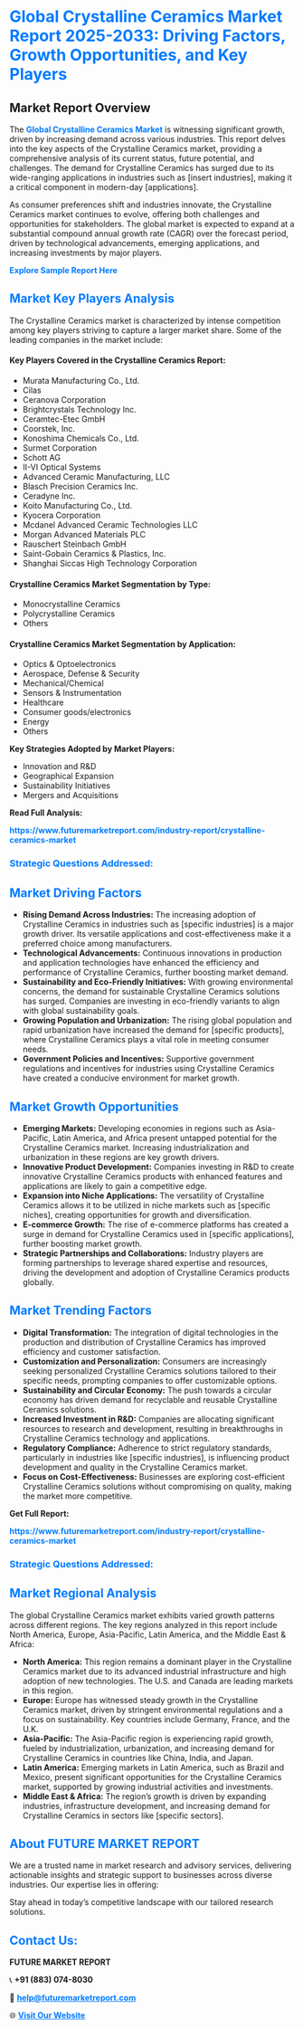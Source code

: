 <h1 style="color: #007BFF;">Global Crystalline Ceramics Market Report 2025-2033: Driving Factors, Growth Opportunities, and Key Players</h1>

<section id="overview">
<h2>Market Report Overview</h2>
<p>The <a href="https://www.futuremarketreport.com/industry-report/crystalline-ceramics-market" style="color: #007BFF; text-decoration: none;"><strong>Global Crystalline Ceramics Market</strong></a> is witnessing significant growth, driven by increasing demand across various industries. This report delves into the key aspects of the Crystalline Ceramics market, providing a comprehensive analysis of its current status, future potential, and challenges. The demand for Crystalline Ceramics has surged due to its wide-ranging applications in industries such as [insert industries], making it a critical component in modern-day [applications].</p>
<p>As consumer preferences shift and industries innovate, the Crystalline Ceramics market continues to evolve, offering both challenges and opportunities for stakeholders. The global market is expected to expand at a substantial compound annual growth rate (CAGR) over the forecast period, driven by technological advancements, emerging applications, and increasing investments by major players.</p>
</section>

<section id="overview">
<p><a href="https://www.futuremarketreport.com/request-sample/reportId=57915" style="color: #007BFF; text-decoration: none;"><strong>Explore Sample Report Here</strong></a></p>
</section>

<section id="key-players">
<h2 style="color: #007BFF;">Market Key Players Analysis</h2>
<p>The Crystalline Ceramics market is characterized by intense competition among key players striving to capture a larger market share. Some of the leading companies in the market include:</p>
<h4>Key Players Covered in the Crystalline Ceramics Report:</h4>
<ul><li>Murata Manufacturing Co., Ltd.</li><li>Cilas</li><li>Ceranova Corporation</li><li>Brightcrystals Technology Inc.</li><li>Ceramtec-Etec GmbH</li><li>Coorstek, Inc.</li><li>Konoshima Chemicals Co., Ltd.</li><li>Surmet Corporation</li><li>Schott AG</li><li>II-VI Optical Systems</li><li>Advanced Ceramic Manufacturing, LLC</li><li>Blasch Precision Ceramics Inc.</li><li>Ceradyne Inc.</li><li>Koito Manufacturing Co., Ltd.</li><li>Kyocera Corporation</li><li>Mcdanel Advanced Ceramic Technologies LLC</li><li>Morgan Advanced Materials PLC</li><li>Rauschert Steinbach GmbH</li><li>Saint-Gobain Ceramics &amp; Plastics, Inc.</li><li>Shanghai Siccas High Technology Corporation</li></ul>
<h4>Crystalline Ceramics Market Segmentation by Type:</h4>
<ul><li>Monocrystalline Ceramics</li><li>Polycrystalline Ceramics</li><li>Others</li></ul>

<h4>Crystalline Ceramics Market Segmentation by Application:</h4>
<ul><li>Optics &amp; Optoelectronics</li><li>Aerospace, Defense &amp; Security</li><li>Mechanical/Chemical</li><li>Sensors &amp; Instrumentation</li><li>Healthcare</li><li>Consumer goods/electronics</li><li>Energy</li><li>Others</li></ul>
<p><strong>Key Strategies Adopted by Market Players:</strong></p>
<ul>
<li>Innovation and R&D</li>
<li>Geographical Expansion</li>
<li>Sustainability Initiatives</li>
<li>Mergers and Acquisitions</li>
</ul>
</section>

<section>
<p><strong>Read Full Analysis: </strong></p><a href="https://www.futuremarketreport.com/industry-report/crystalline-ceramics-market" style="color: #007BFF; text-decoration: none;"><strong>https://www.futuremarketreport.com/industry-report/crystalline-ceramics-market</strong></a>
<h3 style="color: #007BFF;">Strategic Questions Addressed:</h3>
</section>

<section id="driving-factors">
<h2 style="color: #007BFF;">Market Driving Factors</h2>
<ul>
<li><strong>Rising Demand Across Industries:</strong> The increasing adoption of Crystalline Ceramics in industries such as [specific industries] is a major growth driver. Its versatile applications and cost-effectiveness make it a preferred choice among manufacturers.</li>
<li><strong>Technological Advancements:</strong> Continuous innovations in production and application technologies have enhanced the efficiency and performance of Crystalline Ceramics, further boosting market demand.</li>
<li><strong>Sustainability and Eco-Friendly Initiatives:</strong> With growing environmental concerns, the demand for sustainable Crystalline Ceramics solutions has surged. Companies are investing in eco-friendly variants to align with global sustainability goals.</li>
<li><strong>Growing Population and Urbanization:</strong> The rising global population and rapid urbanization have increased the demand for [specific products], where Crystalline Ceramics plays a vital role in meeting consumer needs.</li>
<li><strong>Government Policies and Incentives:</strong> Supportive government regulations and incentives for industries using Crystalline Ceramics have created a conducive environment for market growth.</li>
</ul>
</section>

<section id="growth-opportunities">
<h2 style="color: #007BFF;">Market Growth Opportunities</h2>
<ul>
<li><strong>Emerging Markets:</strong> Developing economies in regions such as Asia-Pacific, Latin America, and Africa present untapped potential for the Crystalline Ceramics market. Increasing industrialization and urbanization in these regions are key growth drivers.</li>
<li><strong>Innovative Product Development:</strong> Companies investing in R&D to create innovative Crystalline Ceramics products with enhanced features and applications are likely to gain a competitive edge.</li>
<li><strong>Expansion into Niche Applications:</strong> The versatility of Crystalline Ceramics allows it to be utilized in niche markets such as [specific niches], creating opportunities for growth and diversification.</li>
<li><strong>E-commerce Growth:</strong> The rise of e-commerce platforms has created a surge in demand for Crystalline Ceramics used in [specific applications], further boosting market growth.</li>
<li><strong>Strategic Partnerships and Collaborations:</strong> Industry players are forming partnerships to leverage shared expertise and resources, driving the development and adoption of Crystalline Ceramics products globally.</li>
</ul>
</section>

<section id="trending-factors">
<h2 style="color: #007BFF;">Market Trending Factors</h2>
<ul>
<li><strong>Digital Transformation:</strong> The integration of digital technologies in the production and distribution of Crystalline Ceramics has improved efficiency and customer satisfaction.</li>
<li><strong>Customization and Personalization:</strong> Consumers are increasingly seeking personalized Crystalline Ceramics solutions tailored to their specific needs, prompting companies to offer customizable options.</li>
<li><strong>Sustainability and Circular Economy:</strong> The push towards a circular economy has driven demand for recyclable and reusable Crystalline Ceramics solutions.</li>
<li><strong>Increased Investment in R&D:</strong> Companies are allocating significant resources to research and development, resulting in breakthroughs in Crystalline Ceramics technology and applications.</li>
<li><strong>Regulatory Compliance:</strong> Adherence to strict regulatory standards, particularly in industries like [specific industries], is influencing product development and quality in the Crystalline Ceramics market.</li>
<li><strong>Focus on Cost-Effectiveness:</strong> Businesses are exploring cost-efficient Crystalline Ceramics solutions without compromising on quality, making the market more competitive.</li>
</ul>
</section>

<section>
<p><strong>Get Full Report: </strong></p><a href="https://www.futuremarketreport.com/industry-report/crystalline-ceramics-market" style="color: #007BFF; text-decoration: none;"><strong>https://www.futuremarketreport.com/industry-report/crystalline-ceramics-market</strong></a>
<h3 style="color: #007BFF;">Strategic Questions Addressed:</h3>
</section>


<section id="regional-analysis">
<h2 style="color: #007BFF;">Market Regional Analysis</h2>
<p>The global Crystalline Ceramics market exhibits varied growth patterns across different regions. The key regions analyzed in this report include North America, Europe, Asia-Pacific, Latin America, and the Middle East & Africa:</p>
<ul>
<li><strong>North America:</strong> This region remains a dominant player in the Crystalline Ceramics market due to its advanced industrial infrastructure and high adoption of new technologies. The U.S. and Canada are leading markets in this region.</li>
<li><strong>Europe:</strong> Europe has witnessed steady growth in the Crystalline Ceramics market, driven by stringent environmental regulations and a focus on sustainability. Key countries include Germany, France, and the U.K.</li>
<li><strong>Asia-Pacific:</strong> The Asia-Pacific region is experiencing rapid growth, fueled by industrialization, urbanization, and increasing demand for Crystalline Ceramics in countries like China, India, and Japan.</li>
<li><strong>Latin America:</strong> Emerging markets in Latin America, such as Brazil and Mexico, present significant opportunities for the Crystalline Ceramics market, supported by growing industrial activities and investments.</li>
<li><strong>Middle East & Africa:</strong> The region’s growth is driven by expanding industries, infrastructure development, and increasing demand for Crystalline Ceramics in sectors like [specific sectors].</li>
</ul>
</section>

<footer>
<h2 style="color: #007BFF;">About FUTURE MARKET REPORT</h2>
<p>We are a trusted name in market research and advisory services, delivering actionable insights and strategic support to businesses across diverse industries. Our expertise lies in offering:</p>

<p>Stay ahead in today’s competitive landscape with our tailored research solutions.</p>

<h2 style="color: #007BFF;">Contact Us:</h2>
<p><strong>FUTURE MARKET REPORT</strong></p>
<p>📞 <strong>+91 (883) 074-8030</strong></p>
<p>📧 <strong><a href="mailto:help@futuremarketreport.com" style="color: #007BFF;">help@futuremarketreport.com</a></strong></p>
<p>🌐 <strong><a href="https://www.futuremarketreport.com/" style="color: #007BFF;">Visit Our Website</a></strong></p>
</footer>